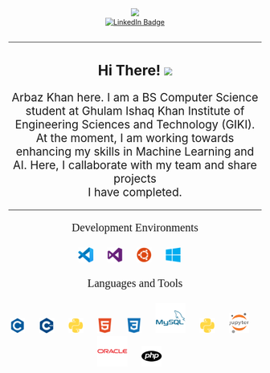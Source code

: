 <link href='https://fonts.googleapis.com/css?family=Unbounded' rel='stylesheet'>
<div id="header" align="center">
  <img src="https://media.giphy.com/media/zhYSVCirREeIZtONCI/giphy.gif" width="250"/><br>
  <a href="https://www.linkedin.com/in/arbazcodes">
    <img src="https://img.shields.io/badge/LinkedIn-blue?style=for-the-badge&logo=linkedin&logoColor=white" alt="LinkedIn Badge"/>
  </a><br>
  <img src="https://komarev.com/ghpvc/?username=arbazcodes&style=flat-square&color=yellow" alt=""/>
</div>
<hr>
<div id="hi" align="center">
<h1 style="text-align:center;">Hi There! <img src="https://media.giphy.com/media/hvRJCLFzcasrR4ia7z/giphy.gif" width="30px"/></h1>
</div>
<div id="desc" align="center">
<p style="text-align:center;font-size:160%;">Arbaz Khan here. I am a BS Computer Science student at Ghulam Ishaq Khan Institute of Engineering Sciences and Technology (GIKI). At the moment, I am working towards enhancing my skills in Machine Learning and AI. Here, I callaborate with my team and share projects<br>I have completed.</p>
</div>
<hr>
<p style="text-align:center;font-size:160%;font-family:Space Grotesk">
Development Environments<br><br>
  <img src="https://github.com/devicons/devicon/blob/master/icons/vscode/vscode-original.svg" width="30px"/>&emsp;
  <img src="https://github.com/devicons/devicon/blob/master/icons/visualstudio/visualstudio-plain.svg" width="30px"/>&emsp;
  <img src="https://github.com/devicons/devicon/blob/master/icons/ubuntu/ubuntu-plain.svg" width="30px"/>&emsp;
  <img src="https://github.com/devicons/devicon/blob/master/icons/windows8/windows8-original.svg" width="30px"/>&emsp;
  
</p>
<p style="text-align:center;font-size:160%;font-family:Space Grotesk">
Languages and Tools<br><br>
  <img src="https://github.com/devicons/devicon/blob/master/icons/c/c-plain.svg" width="30px"/>&emsp;
  <img src="https://github.com/devicons/devicon/blob/master/icons/cplusplus/cplusplus-plain.svg" width="30px"/>&emsp;
  <img src="https://github.com/devicons/devicon/blob/master/icons/python/python-plain.svg" width="30px"/>&emsp;
  <img src="https://github.com/devicons/devicon/blob/master/icons/html5/html5-plain.svg" width="30px"/>&emsp;
  <img src="https://github.com/devicons/devicon/blob/master/icons/css3/css3-plain.svg" width="30px"/>&emsp;
  <img src="https://github.com/devicons/devicon/blob/master/icons/mysql/mysql-plain-wordmark.svg" width="60px"/>&emsp;
  <img src="https://github.com/devicons/devicon/blob/master/icons/python/python-plain.svg" width="30px"/>&emsp;
  <img src="https://github.com/devicons/devicon/blob/master/icons/jupyter/jupyter-original-wordmark.svg" width="40px"/>&emsp;
  <img src="https://github.com/devicons/devicon/blob/master/icons/oracle/oracle-original.svg" width="60px"/>&emsp;
  <img src="https://github.com/devicons/devicon/blob/master/icons/php/php-plain.svg" width="40px"/>&emsp;

</p>
